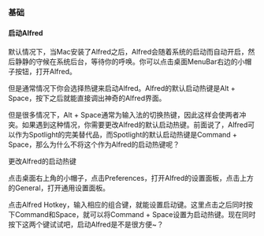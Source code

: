 ### 基础
#### 启动Alfred
默认情况下，当Mac安装了Alfred之后，Alfred会随着系统的启动而自动开启，然后静静的守候在系统后台，等待你的呼唤。你可以点击桌面MenuBar右边的小帽子按钮，打开Alfred。


但是通常情况下你会选择热键来启动Alfred。Alfred的默认启动热键是Alt + Space，按下之后就能直接调出神奇的Alfred界面。


但是很多情况下，Alt + Space通常为输入法的切换热键，因此这样会使两者冲突。如果遇到这种情况，你需要更改Alfred的默认启动热键。前面说了，Alfred可以作为Spotlight的完美替代品，而Spotlight的默认启动热键是Command + Space，那么为什么不将这个作为Alfred的启动热键呢？

更改Alfred的启动热键

点击桌面右上角的小帽子，点击Preferences，打开Alfred的设置面板，点击上方的General，打开通用设置面板。


点击Alfred Hotkey，输入相应的组合键，就能设置启动键。这里点击之后同时按下Command和Space，就可以将Command + Space设置为启动热键。现在同时按下这两个键试试吧，启动Alfred是不是很方便~？
